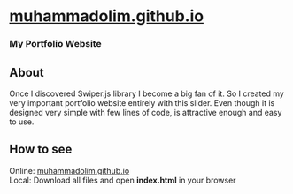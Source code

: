 # [muhammadolim.github.io](https://muhammadolim.github.io)
### My Portfolio Website

## About
Once I discovered Swiper.js library I become a big fan of it. So I created my very important portfolio website entirely with this slider. Even though it is designed very simple with few lines of code, is attractive enough and easy to use.
## How to see
Online: [muhammadolim.github.io](https://muhammadolim.github.io) <br />
Local: Download all files and open **index.html** in your browser
